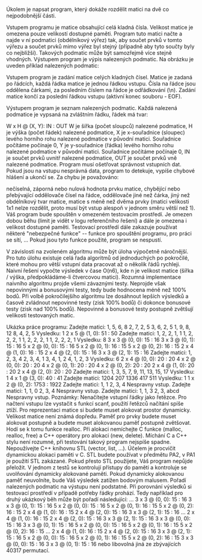 Úkolem je napsat program, který dokáže rozdělit matici na dvě co nejpodobnější části.

Vstupem programu je matice obsahující celá kladná čísla. Velikost matice je omezena pouze velikostí dostupné paměti. Program tuto matici načte a najde v ní podmatici (obdélníkový výřez) tak, aby součet prvků v tomto výřezu a součet prvků mimo výřez byl stejný (případně aby tyto součty byly co nejbližší). Takových podmatic může být samozřejmě více stejně vhodných. Výstupem program je výpis nalezených podmatic. Na obrázku je uveden příklad nalezených podmatic:


Vstupem program je zadání matice celých kladných čísel. Matice je zadaná po řádcích, každá řádka matice je jednou řádkou vstupu. Čísla na řádce jsou oddělena čárkami, za posledním číslem na řádce je odřádkování (\n). Zadání matice končí za poslední řádkou vstupu (aktivní konec souboru - EOF).

Výstupem program je seznam nalezených podmatic. Každá nalezená podmatice je vypsaná na zvláštním řádku, řádek má tvar:

W x H @ (X, Y): IN : OUT
W
je šířka (počet sloupců) nalezené podmatice,
H
je výška (počet řádek) nalezené podmatice,
X
je x-souřadnice (sloupec) levého horního rohu nalezené podmatice v původní matici. Souřadnice počítáme počínaje 0,
Y
je y-souřadnice (řádka) levého horního rohu nalezené podmatice v původní matici. Souřadnice počítáme počínaje 0,
IN
je součet prvků uvnitř nalezené podmatice,
OUT
je součet prvků vně nalezené podmatice.
Program musí ošetřovat správnost vstupních dat. Pokud jsou na vstupu nesprávná data, program to detekuje, vypíše chybové hlášení a ukončí se. Za chybu je považováno:

nečíselná, záporná nebo nulová hodnota prvku matice,
chybějící nebo přebývající oddělovače čísel na řádce,
oddělovače jiné než čárka,
jiný než obdélníkový tvar matice,
matice s méně než dvěma prvky (matici velikosti 1x1 nelze rozdělit, proto musí být vstup alespoň v jednom směru větší než 1).
Váš program bude spouštěn v omezeném testovacím prostředí. Je omezen dobou běhu (limit je vidět v logu referenčního řešení) a dále je omezena i velikost dostupné paměti. Testovací prostředí dále zakazuje používat některé "nebezpečné funkce" -- funkce pro spouštění programu, pro práci se sítí, ... Pokud jsou tyto funkce použité, program se nespustí.

V závislosti na zvoleném algoritmu může být úloha výpočetně náročnější. Pro tuto úlohu existuje celá řada algoritmů od jednoduchých po pokročilé, které mohou pro větší vstupní data pracovat až o několik řádů rychleji. Naivní řešení vypočte výsledek v čase O(n6), kde n je velikost matice (šířka / výška, předpokládáme-li čtvercovou matici). Rozumná implementace naivního algoritmu projde všemi závaznými testy. Neprojde však nepovinnými a bonusovými testy, tedy bude hodnocena méně než 100% bodů. Při volbě pokročilejšího algoritmu lze dosáhnout lepších výsledků a časově zvládnout nepovinné testy (zisk 100% bodů) či dokonce bonusové testy (zisk nad 100% bodů). Nepovinné a bonusové testy postupně zvětšují velikosti testovaných matic.

Ukázka práce programu:
Zadejte matici:
1, 5, 6, 8
2, 7, 2, 5
3, 6, 2, 5
1, 9, 8, 12
8, 4, 2, 5
Vysledku: 1
2 x 5 @ (1, 0): 51 : 50
Zadejte matici:
1, 2, 2, 1, 1
1, 2, 2, 2, 1
1, 2, 2, 2, 1
1, 2, 2, 2, 1
Vysledku: 8
3 x 3 @ (0, 0): 15 : 16
3 x 3 @ (0, 1): 15 : 16
5 x 2 @ (0, 0): 15 : 16
5 x 2 @ (0, 1): 16 : 15
5 x 2 @ (0, 2): 16 : 15
2 x 4 @ (1, 0): 16 : 15
2 x 4 @ (2, 0): 15 : 16
3 x 3 @ (2, 1): 15 : 16
Zadejte matici:
1, 2, 3, 4
2, 3, 4, 1
3, 4, 1, 2
4, 1, 2, 3
Vysledku: 6
2 x 4 @ (0, 0): 20 : 20
4 x 2 @ (0, 0): 20 : 20
4 x 2 @ (0, 1): 20 : 20
4 x 2 @ (0, 2): 20 : 20
2 x 4 @ (1, 0): 20 : 20
2 x 4 @ (2, 0): 20 : 20
Zadejte matici:
1, 3, 5, 7, 9, 11, 13, 15, 17
Vysledku: 1
4 x 1 @ (3, 0): 40 : 41
Zadejte matici:
1204
207
1336
417
511
Vysledku: 1
1 x 2 @ (0, 2): 1753 : 1922
Zadejte matici:
1, 1
2, 3, 4
Nespravny vstup.
Zadejte matici:
1, 1, 0
2, 3, 4
Nespravny vstup.
Zadejte matici:
1, 1, 3
2, 3, abcd
Nespravny vstup.
Poznámky:
Nenačítejte vstupní řádky jako řetězce. Pro načtení vstupu lze vystačit s funkcí scanf, použití řetězců načítání spíše ztíží.
Pro reprezentaci matice si budete muset alokovat prostor dynamicky.
Velikost matice není známá dopředu. Paměť pro prvky budete muset alokovat postupně a budete muset alokovanou paměť postupně zvětšovat. Hodí se k tomu funkce realloc.
Při alokaci nemíchejte C funkce (malloc, realloc, free) a C++ operátory pro alokaci (new, delete). Míchání C a C++ stylu není rozumné, při testování takový program nejspíše spadne.
Nepoužívejte C++ knihovnu STL (vector, list, ...). Účelem je procvičit dynamickou alokaci paměti v C. STL budete používat v předmětu PA2, v PA1 je použití STL zakázané. Pokud přesto STL použijete, Váš program nepůjde přeložit.
V jednom z testů se kontrolují přístupy do paměti a kontroluje se uvolňování dynamicky alokované paměti. Pokud dynamicky alokovanou paměť neuvolníte, bude Váš výsledek zatížen bodovým malusem.
Pořadí nalezených podmatic na výstupu není podstatné. Při porovnání výsledků si testovací prostředí v případě potřeby řádky prohází. Tedy například pro druhý ukázkový běh může být pořadí následující:
...
3 x 3 @ (0, 0): 15 : 16
3 x 3 @ (0, 1): 15 : 16
5 x 2 @ (0, 0): 15 : 16
5 x 2 @ (0, 1): 16 : 15
5 x 2 @ (0, 2): 16 : 15
2 x 4 @ (1, 0): 16 : 15
2 x 4 @ (2, 0): 15 : 16
3 x 3 @ (2, 1): 15 : 16
...
2 x 4 @ (1, 0): 16 : 15
2 x 4 @ (2, 0): 15 : 16
3 x 3 @ (2, 1): 15 : 16
3 x 3 @ (0, 0): 15 : 16
3 x 3 @ (0, 1): 15 : 16
5 x 2 @ (0, 0): 15 : 16
5 x 2 @ (0, 1): 16 : 15
5 x 2 @ (0, 2): 16 : 15
...
2 x 4 @ (1, 0): 16 : 15
2 x 4 @ (2, 0): 15 : 16
3 x 3 @ (2, 1): 15 : 16
5 x 2 @ (0, 0): 15 : 16
5 x 2 @ (0, 1): 16 : 15
5 x 2 @ (0, 2): 16 : 15
3 x 3 @ (0, 0): 15 : 16
3 x 3 @ (0, 1): 15 : 16
nebo libovolná jiná ze zbývajících 40317 permutací.